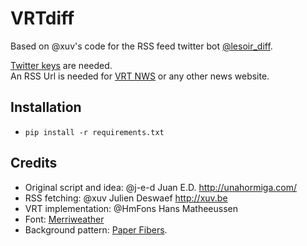 # VRTdiff

Based on @xuv's code for the RSS feed twitter bot [@lesoir_diff](https://twitter.com/lesoir_diff).  

[Twitter keys](https://dev.twitter.com/) are needed.  
An RSS Url is needed for [VRT NWS](http://vrtnws.be) or any other news website.

Installation
------------
+ `pip install -r requirements.txt`

Credits
-------
+ Original script and idea: @j-e-d Juan E.D. http://unahormiga.com/
+ RSS fetching: @xuv Julien Deswaef http://xuv.be
+ VRT implementation: @HmFons Hans Matheeussen
+ Font: [Merriweather](https://fonts.google.com/specimen/Merriweather)
+ Background pattern: [Paper Fibers](http://subtlepatterns.com/paper-fibers/).
